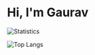 # Hi, I'm Gaurav
![Statistics](https://github-readme-stats.vercel.app/api?username=codegsaini&count_private=true&show_icons=true&title_color=fff&text_color=fff&icon_color=0969DB&hide_border=true&bg_color=25292E)

![Top Langs](https://github-readme-stats.vercel.app/api/top-langs/?username=codegsaini&layout=compact&title_color=fff&text_color=fff&icon_color=0969DB&hide_border=true&bg_color=25292E)
